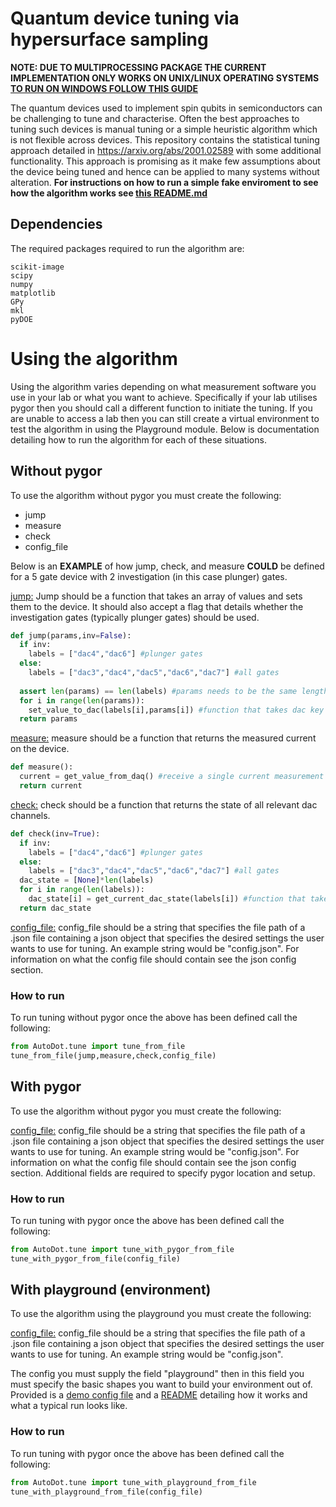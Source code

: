 # Quantum device tuning via hypersurface sampling
**NOTE: DUE TO MULTIPROCESSING PACKAGE THE CURRENT IMPLEMENTATION ONLY WORKS ON UNIX/LINUX OPERATING SYSTEMS [TO RUN ON WINDOWS FOLLOW THIS GUIDE](Resources/Running_on_windows.md)**

The quantum devices used to implement spin qubits in semiconductors can be challenging to tune and characterise. Often the best approaches to tuning such devices is manual tuning or a simple heuristic algorithm which is not flexible across devices. This repository contains the statistical tuning approach detailed in https://arxiv.org/abs/2001.02589 with some additional functionality. This approach is promising as it make few assumptions about the device being tuned and hence can be applied to many systems without alteration. **For instructions on how to run a simple fake enviroment to see how the algorithm works see [this README.md](Playground/README.md)**

## Dependencies
The required packages required to run the algorithm are:
```
scikit-image
scipy
numpy
matplotlib
GPy
mkl
pyDOE
```
# Using the algorithm
Using the algorithm varies depending on what measurement software you use in your lab or what you want to achieve. Specifically if your lab utilises pygor then you should call a different function to initiate the tuning. If you are unable to access a lab then you can still create a virtual environment to test the algorithm in using the Playground module. Below is documentation detailing how to run the algorithm for each of these situations.
## Without pygor
To use the algorithm without pygor you must create the following:
- jump
- measure
- check
- config_file

Below is an **EXAMPLE** of how jump, check, and measure **COULD** be defined for a 5 gate device with 2 investigation (in this case plunger) gates.

<ins>jump:</ins>
Jump should be a function that takes an array of values and sets them to the device. It should also accept a flag that details whether the investigation gates (typically plunger gates) should be used. 
```python
def jump(params,inv=False):
  if inv:
    labels = ["dac4","dac6"] #plunger gates
  else:
    labels = ["dac3","dac4","dac5","dac6","dac7"] #all gates
    
  assert len(params) == len(labels) #params needs to be the same length as labels
  for i in range(len(params)):
    set_value_to_dac(labels[i],params[i]) #function that takes dac key and value and sets dac to that value
  return params
```
<ins>measure:</ins>
measure should be a function that returns the measured current on the device.
```python
def measure():
  current = get_value_from_daq() #receive a single current measurement from the daq
  return current
```
<ins>check:</ins>
check should be a function that returns the state of all relevant dac channels.
```python
def check(inv=True):
  if inv:
    labels = ["dac4","dac6"] #plunger gates
  else:
    labels = ["dac3","dac4","dac5","dac6","dac7"] #all gates
  dac_state = [None]*len(labels)
  for i in range(len(labels)):
    dac_state[i] = get_current_dac_state(labels[i]) #function that takes dac key and returns state that channel is in
  return dac_state
```
<ins>config_file:</ins>
config_file should be a string that specifies the file path of a .json file containing a json object that specifies the desired settings the user wants to use for tuning. An example string would be "config.json". For information on what the config file should contain see the json config section.

### How to run
To run tuning without pygor once the above has been defined call the following:
```python
from AutoDot.tune import tune_from_file
tune_from_file(jump,measure,check,config_file)
```
## With pygor
To use the algorithm without pygor you must create the following:

<ins>config_file:</ins>
config_file should be a string that specifies the file path of a .json file containing a json object that specifies the desired settings the user wants to use for tuning. An example string would be "config.json". For information on what the config file should contain see the json config section. Additional fields are required to specify pygor location and setup.
### How to run
To run tuning with pygor once the above has been defined call the following:
```python
from AutoDot.tune import tune_with_pygor_from_file
tune_with_pygor_from_file(config_file)
```
## With playground (environment)
To use the algorithm using the playground you must create the following:

<ins>config_file:</ins>
config_file should be a string that specifies the file path of a .json file containing a json object that specifies the desired settings the user wants to use for tuning. An example string would be "config.json". 

The config you must supply the field "playground" then in this field you must specify the basic shapes you want to build your environment out of. Provided is a [demo config file](mock_device_demo_config.json) and a [README](Playground/README.md) detailing how it works and what a typical run looks like.

### How to run
To run tuning with pygor once the above has been defined call the following:
```python
from AutoDot.tune import tune_with_playground_from_file
tune_with_playground_from_file(config_file)
```
